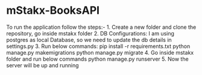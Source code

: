# mStakx-BooksAPI
To run the application follow the steps:-
    1. Create  a new folder and clone the repository, go inside mstakx folder
    2. DB Configurations:
        I am using postgres as local Database, so we need to update the db details
        in settings.py
    3. Run below commands:
        pip install -r requirements.txt
        python manage.py makemigrations
        python manage.py migrate
    4. Go inside mstakx folder and run below commands
        python manage.py runserver
    5. Now the server will be up and running

    
